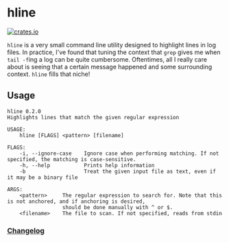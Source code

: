 # hline

[![crates.io](https://img.shields.io/crates/v/hline.svg)](https://crates.io/crates/hline)

`hline` is a very small command line utility designed to highlight lines in log files. In practice, I've found that
tuning the context that `grep` gives me when `tail -f`ing a log can be quite cumbersome. Oftentimes, all I really
care about is seeing that a certain message happened and some surrounding context. `hline` fills that niche!

## Usage

```
hline 0.2.0
Highlights lines that match the given regular expression

USAGE:
    hline [FLAGS] <pattern> [filename]

FLAGS:
    -i, --ignore-case    Ignore case when performing matching. If not specified, the matching is case-sensitive.
    -h, --help           Prints help information
    -b                   Treat the given input file as text, even if it may be a binary file

ARGS:
    <pattern>     The regular expression to search for. Note that this is not anchored, and if anchoring is desired,
                  should be done manually with ^ or $.
    <filename>    The file to scan. If not specified, reads from stdin
```

### [Changelog](CHANGELOG.md)
